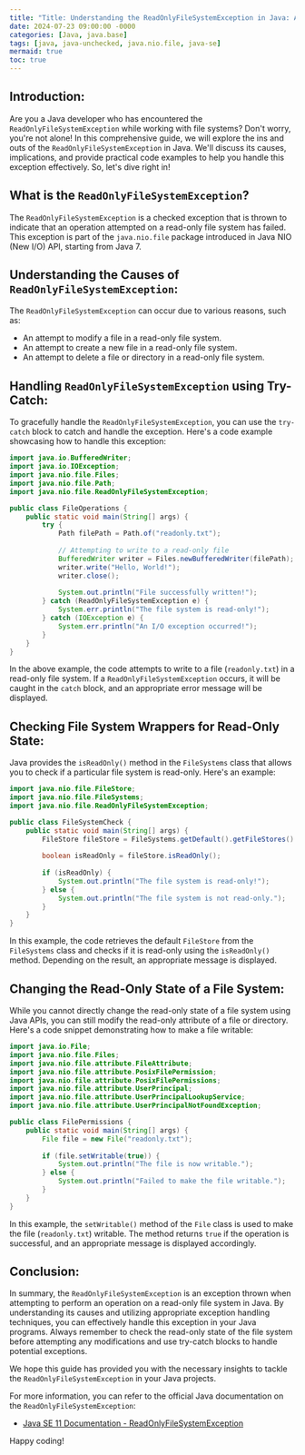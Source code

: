 ```yaml
---
title: "Title: Understanding the ReadOnlyFileSystemException in Java: A Guide for Java Developers"
date: 2024-07-23 09:00:00 -0000
categories: [Java, java.base]
tags: [java, java-unchecked, java.nio.file, java-se]
mermaid: true
toc: true
---
```



## Introduction:
Are you a Java developer who has encountered the `ReadOnlyFileSystemException` while working with file systems? Don't worry, you're not alone! In this comprehensive guide, we will explore the ins and outs of the `ReadOnlyFileSystemException` in Java. We'll discuss its causes, implications, and provide practical code examples to help you handle this exception effectively. So, let's dive right in!

## What is the `ReadOnlyFileSystemException`?
The `ReadOnlyFileSystemException` is a checked exception that is thrown to indicate that an operation attempted on a read-only file system has failed. This exception is part of the `java.nio.file` package introduced in Java NIO (New I/O) API, starting from Java 7.

## Understanding the Causes of `ReadOnlyFileSystemException`:
The `ReadOnlyFileSystemException` can occur due to various reasons, such as:
- An attempt to modify a file in a read-only file system.
- An attempt to create a new file in a read-only file system.
- An attempt to delete a file or directory in a read-only file system.

## Handling `ReadOnlyFileSystemException` using Try-Catch:
To gracefully handle the `ReadOnlyFileSystemException`, you can use the `try-catch` block to catch and handle the exception. Here's a code example showcasing how to handle this exception:

```java
import java.io.BufferedWriter;
import java.io.IOException;
import java.nio.file.Files;
import java.nio.file.Path;
import java.nio.file.ReadOnlyFileSystemException;

public class FileOperations {
    public static void main(String[] args) {
        try {
            Path filePath = Path.of("readonly.txt");
            
            // Attempting to write to a read-only file
            BufferedWriter writer = Files.newBufferedWriter(filePath);
            writer.write("Hello, World!");
            writer.close();
            
            System.out.println("File successfully written!");
        } catch (ReadOnlyFileSystemException e) {
            System.err.println("The file system is read-only!");
        } catch (IOException e) {
            System.err.println("An I/O exception occurred!");
        }
    }
}
```

In the above example, the code attempts to write to a file (`readonly.txt`) in a read-only file system. If a `ReadOnlyFileSystemException` occurs, it will be caught in the `catch` block, and an appropriate error message will be displayed.

## Checking File System Wrappers for Read-Only State:
Java provides the `isReadOnly()` method in the `FileSystems` class that allows you to check if a particular file system is read-only. Here's an example:

```java
import java.nio.file.FileStore;
import java.nio.file.FileSystems;
import java.nio.file.ReadOnlyFileSystemException;

public class FileSystemCheck {
    public static void main(String[] args) {
        FileStore fileStore = FileSystems.getDefault().getFileStores().iterator().next();
        
        boolean isReadOnly = fileStore.isReadOnly();
        
        if (isReadOnly) {
            System.out.println("The file system is read-only!");
        } else {
            System.out.println("The file system is not read-only.");
        }
    }
}
```

In this example, the code retrieves the default `FileStore` from the `FileSystems` class and checks if it is read-only using the `isReadOnly()` method. Depending on the result, an appropriate message is displayed.

## Changing the Read-Only State of a File System:
While you cannot directly change the read-only state of a file system using Java APIs, you can still modify the read-only attribute of a file or directory. Here's a code snippet demonstrating how to make a file writable:

```java
import java.io.File;
import java.nio.file.Files;
import java.nio.file.attribute.FileAttribute;
import java.nio.file.attribute.PosixFilePermission;
import java.nio.file.attribute.PosixFilePermissions;
import java.nio.file.attribute.UserPrincipal;
import java.nio.file.attribute.UserPrincipalLookupService;
import java.nio.file.attribute.UserPrincipalNotFoundException;

public class FilePermissions {
    public static void main(String[] args) {
        File file = new File("readonly.txt");
        
        if (file.setWritable(true)) {
            System.out.println("The file is now writable.");
        } else {
            System.out.println("Failed to make the file writable.");
        }
    }
}
```

In this example, the `setWritable()` method of the `File` class is used to make the file (`readonly.txt`) writable. The method returns `true` if the operation is successful, and an appropriate message is displayed accordingly.

## Conclusion:
In summary, the `ReadOnlyFileSystemException` is an exception thrown when attempting to perform an operation on a read-only file system in Java. By understanding its causes and utilizing appropriate exception handling techniques, you can effectively handle this exception in your Java programs. Always remember to check the read-only state of the file system before attempting any modifications and use try-catch blocks to handle potential exceptions.

We hope this guide has provided you with the necessary insights to tackle the `ReadOnlyFileSystemException` in your Java projects.

For more information, you can refer to the official Java documentation on the `ReadOnlyFileSystemException`:
- [Java SE 11 Documentation - ReadOnlyFileSystemException](https://docs.oracle.com/en/java/javase/11/docs/api/java.base/java/nio/file/ReadOnlyFileSystemException.html)

Happy coding!